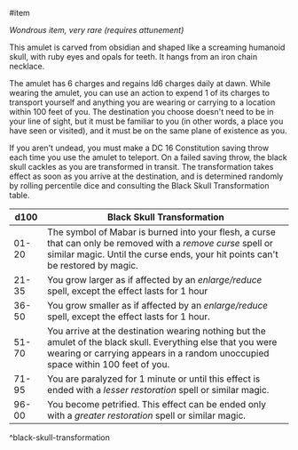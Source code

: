  #item 

*Wondrous item, very rare (requires attunement)*

This amulet is carved from obsidian and shaped like a screaming humanoid skull, with ruby eyes and opals for teeth. It hangs from an iron chain necklace.

The amulet has 6 charges and regains ld6 charges daily at dawn. While wearing the amulet, you can use an action to expend 1 of its charges to transport yourself and anything you are wearing or carrying to a location within 100 feet of you. The destination you choose doesn't need to be in your line of sight, but it must be familiar to you (in other words, a place you have seen or visited), and it must be on the same plane of existence as you.

If you aren't undead, you must make a DC 16 Constitution saving throw each time you use the amulet to teleport. On a failed saving throw, the black skull cackles as you are transformed in transit. The transformation takes effect as soon as you arrive at the destination, and is determined randomly by rolling percentile dice and consulting the Black Skull Transformation table.

| d100   | Black Skull Transformation                                                                                                                                                                      |
| ------ | ----------------------------------------------------------------------------------------------------------------------------------------------------------------------------------------------- |
| 01-20  | The symbol of Mabar is burned into your flesh, a curse that can only be removed with a *remove curse* spell or similar magic. Until the curse ends, your hit points can't be restored by magic. |
| 21-35  | You grow larger as if affected by an *enlarge/reduce* spell, except the effect lasts for 1 hour                                                                                                 |
| 36-50  | You grow smaller as if affected by an *enlarge/reduce* spell, except the effect lasts for 1 hour.                                                                                               |
| 51- 70 | You arrive at the destination wearing nothing but the amulet of the black skull. Everything else that you were wearing or carrying appears in a random unoccupied space within 100 feet of you. |
| 71-95  | You are paralyzed for 1 minute or until this effect is ended with a *lesser restoration* spell or similar magic.                                                                                |
| 96-00  | You become petrified. This effect can be ended only with a *greater restoration* spell or similar magic.                                                                                        |
^black-skull-transformation
